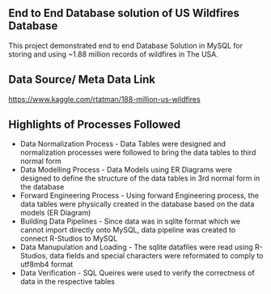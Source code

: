 ## End to End Database solution of US Wildfires Database
This project demonstrated end to end Database Solution in MySQL for storing and using ~1.88 million records of wildfires in The USA.

## Data Source/ Meta Data Link
https://www.kaggle.com/rtatman/188-million-us-wildfires

## Highlights of Processes Followed
- Data Normalization Process - Data Tables were designed and normalization processes were followed to bring the data tables to third normal form
- Data Modelling Process - Data Models using ER Diagrams were designed to define the structure of the data tables in 3rd normal form in the database
- Forward Engineering Process - Using forward Engineering process, the data tables were physically created in the database based on the data models (ER Diagram)
- Building Data Pipelines - Since data was in sqlite format which we cannot import directly onto MySQL, data pipeline was created to connect R-Studios to MySQL
- Data Manupulation and Loading - The sqlite datafiles were read using R-Studios, data fields and special characters were reformated to comply to utf8mb4 format
- Data Verification - SQL Queires were used to verify the correctness of data in the respective tables
